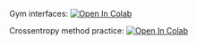Gym interfaces:
[![Open In Colab](https://colab.research.google.com/assets/colab-badge.svg)](https://colab.research.google.com/github/girafe-ai/ml-mipt/blob/S7_s21/week0_11_Intro_to_RL/practice_gym_interfaces_example.ipynb)


Crossentropy method practice:
[![Open In Colab](https://colab.research.google.com/assets/colab-badge.svg)](https://colab.research.google.com/github/girafe-ai/ml-mipt/blob/S7_s21/week0_11_Intro_to_RL/practice_Crossentropy_method.ipynb)

